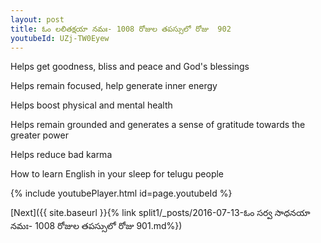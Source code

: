 ```yaml
---
layout: post
title: ఓం లలితక్షయా నమః- 1008 రోజుల తపస్సులో రోజు  902
youtubeId: UZj-TW0Eyew
---
```

 
 
Helps get goodness, bliss and peace and God's blessings
 
Helps remain focused, help generate inner energy 
 
Helps boost physical and mental health 
 
Helps remain grounded and generates a sense of gratitude towards the greater power 
 
Helps reduce bad karma
 
How to learn English in your sleep for telugu people
 
 
 
 


{% include youtubePlayer.html id=page.youtubeId %}
 
[Next]({{ site.baseurl }}{% link split1/_posts/2016-07-13-ఓం సర్వ సాధనయా నమః- 1008 రోజుల తపస్సులో రోజు  901.md%})
 
